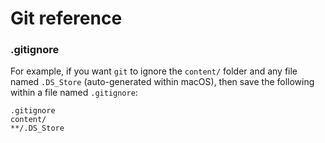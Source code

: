 # Git reference

### .gitignore
For example, if you want `git` to ignore the `content/` folder and any file named `.DS_Store` (auto-generated within macOS), then save the following within a file named `.gitignore`:
```
.gitignore
content/
**/.DS_Store
```
